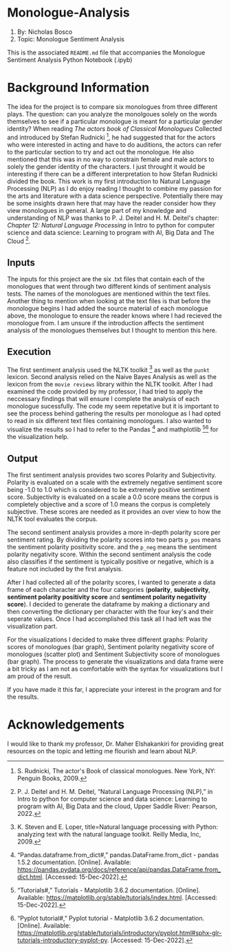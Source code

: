 # Monologue-Analysis
1. By: Nicholas Bosco
2. Topic: Monologue Sentiment Analysis

This is the associated `README.md` file that accompanies the Monologue Sentiment Analysis Python Notebook (.ipyb)

# Background Information

The idea for the project is to compare six monologues from three different plays. The question: can you analyze the monolgoues solely on the words themselves to see if a particular monologue is meant for a particular gender identity? When reading *The actors book of Classical Monologues* Collected and introduced by Stefan Rudnicki [^1], he had suggested that for the actors who were interested in acting and have to do auditions, the actors can refer to the particular section to try and act out the monologue. He also mentioned that this was in no way to constrain female and male actors to solely the gender identity of the characters. I just throught it would be interesting if there can be a different interpretation to how Stefan Rudnicki divided the book. This work is my first introduction to Natural Language Processing (NLP) as I do enjoy reading I thought to combine my passion for the arts and literature with a data science perspective. Potentially there may be some insights drawn here that may have the reader consider how they view monologues in general. A large part of my knowledge and understanding of NLP was thanks to P. J. Deitel and H. M. Deitel's chapter: *Chapter 12: Natural Language Processing* in Intro to python for computer science and data science: Learning to program with AI, Big Data and The Cloud [^2].

[^1]: S. Rudnicki, The actor's Book of classical monologues. New York, NY: Penguin Books, 2009.
[^2]: P. J. Deitel and H. M. Deitel, “Natural Language Processing (NLP),” in Intro to python for computer science and data science: Learning to program with AI, Big Data and the cloud, Upper Saddle River: Pearson, 2022. 


## Inputs

The inputs for this project are the six .txt files that contain each of the monologues that went through two different kinds of sentiment analysis tests. The names of the monologues are mentioned within the text files. Another thing to mention when looking at the text files is that before the monologue begins I had added the source material of each monologue above, the monologue to ensure the reader knows where I had recieved the monologue from. I am unsure if the introduction affects the sentiment analysis of the monologues themselves but I thought to mention this here.


## Execution

The first sentiment analysis used the NLTK toolkit [^3] as well as the `punkt` lexicon. Second analysis relied on the Naive Bayes Analysis as well as the lexicon from the `movie reviews` library within the NLTK toolkit. After I had examined the code provided by my professor, I had tried to apply the neccessary findings that will ensure I complete the analysis of each monologue sucessfully. The code my seem repetative but it is important to see the process behind gathering the results per monologue as I had opted to read in six different text files containing monologues. I also wanted to visualize the results so I had to refer to the Pandas [^4] and mathplotlib [^5][^6] for the visualization help.

[^3]: K. Steven and E. Loper, title=Natural language processing with Python: analyzing text with the natural language toolkit. Reilly Media, Inc, 2009.
[^4]: “Pandas.dataframe.from_dict#,” pandas.DataFrame.from_dict - pandas 1.5.2 documentation. [Online]. Available: https://pandas.pydata.org/docs/reference/api/pandas.DataFrame.from_dict.html. [Accessed: 15-Dec-2022].
[^5]: “Tutorials#,” Tutorials - Matplotlib 3.6.2 documentation. [Online]. Available: https://matplotlib.org/stable/tutorials/index.html. [Accessed: 15-Dec-2022]. 
[^6]: “Pyplot tutorial#,” Pyplot tutorial - Matplotlib 3.6.2 documentation. [Online]. Available: https://matplotlib.org/stable/tutorials/introductory/pyplot.html#sphx-glr-tutorials-introductory-pyplot-py. [Accessed: 15-Dec-2022]. 

## Output

The first sentiment analysis provides two scores Polarity and Subjectivity. Polarity is evaluated on a scale with the extremely negative sentiment score being -1.0 to 1.0 which is considered to be extremely positive sentiment score. Subjectivity is evaluated on a scale a 0.0 score means the corpus is completely objective and a score of 1.0 means the corpus is completely subjective. These scores are needed as it provides an over view to how the NLTK tool evaluates the corpus.

The second sentiment analysis provides a more in-depth polarity score per sentiment rating. By dividing the polarity scores into two parts `p_pos` means the sentiment polarity positivity score. and the `p_neg` means the sentiment polarity negativity score. Within the second sentiment analysis the code also classifies if the sentiment is typically positive or negative, which is a feature not included by the first analysis.

After I had collected all of the polarity scores, I wanted to generate a data frame of each character and the four categories (**polarity**, **subjectivity**, **sentiment polarity positivity score** and **sentiment polarity negativity score**). I decided to generate the dataframe by making a dictionary and then converting the dictionary per character with the four key's and their seperate values. Once I had accomplished this task all I had left was the visualization part.

For the visualizations I decided to make three different graphs: Polarity scores of monologues (bar graph), Sentiment polarity negativity score of monologues (scatter plot) and Sentiment Subjectivity score of monologues (bar graph). The process to generate the visualizations and data frame were a bit tricky as I am not as comfortable with the syntax for visualizations but I am proud of the result.

If you have made it this far, I appreciate your interest in the program and for the results.

# Acknowledgements

I would like to thank my professor, Dr. Maher Elshakankiri for providing great resources on the topic and letting me flourish and learn about NLP.

